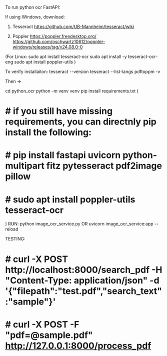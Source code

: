 To run python ocr FastAPI:

If using Windows, download:
1. Tesseract 
https://github.com/UB-Mannheim/tesseract/wiki

2. Poppler
https://poppler.freedesktop.org/
https://github.com/oschwartz10612/poppler-windows/releases/tag/v24.08.0-0

(For Linux:
sudo apt install tesseract-ocr
sudo apt install -y tesseract-ocr-eng
sudo apt install poppler-utils
)

To verify installaiton:
tesseract --version
tesseract --list-langs
pdftoppm -v

Then =>

cd python_ocr
python -m venv venv
pip install requirements.txt
(
# # if you still have missing requirements, you can directnly pip install the following:
# # pip install fastapi uvicorn python-multipart fitz pytesseract pdf2image pillow
# # sudo apt install poppler-utils tesseract-ocr
)
RUN:
python image_ocr_service.py
OR
uvicorn image_ocr_service:app --reload

TESTING:
# # curl -X POST http://localhost:8000/search_pdf -H "Content-Type: application/json" -d '{"filepath":"test.pdf","search_text":"sample"}'
# # curl -X POST -F "pdf=@sample.pdf" http://127.0.0.1:8000/process_pdf
